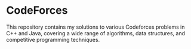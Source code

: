 # CodeForces
This repository contains my solutions to various Codeforces problems in C++ and Java, covering a wide range of algorithms, data structures, and competitive programming techniques.
